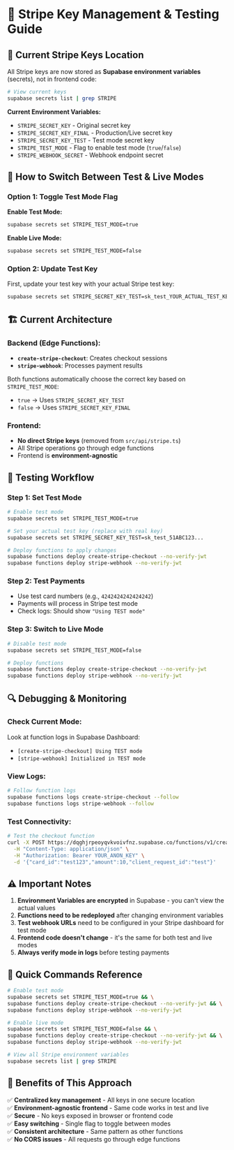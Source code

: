 # 🔑 Stripe Key Management & Testing Guide

## 📍 **Current Stripe Keys Location**

All Stripe keys are now stored as **Supabase environment variables** (secrets), not in frontend code:

```bash
# View current keys
supabase secrets list | grep STRIPE
```

**Current Environment Variables:**
- `STRIPE_SECRET_KEY` - Original secret key 
- `STRIPE_SECRET_KEY_FINAL` - Production/Live secret key
- `STRIPE_SECRET_KEY_TEST` - Test mode secret key
- `STRIPE_TEST_MODE` - Flag to enable test mode (`true`/`false`)
- `STRIPE_WEBHOOK_SECRET` - Webhook endpoint secret

## 🔄 **How to Switch Between Test & Live Modes**

### **Option 1: Toggle Test Mode Flag**

**Enable Test Mode:**
```bash
supabase secrets set STRIPE_TEST_MODE=true
```

**Enable Live Mode:**
```bash
supabase secrets set STRIPE_TEST_MODE=false
```

### **Option 2: Update Test Key**

First, update your test key with your actual Stripe test key:
```bash
supabase secrets set STRIPE_SECRET_KEY_TEST=sk_test_YOUR_ACTUAL_TEST_KEY_HERE
```

## 🏗️ **Current Architecture**

### **Backend (Edge Functions):**
- **`create-stripe-checkout`**: Creates checkout sessions
- **`stripe-webhook`**: Processes payment results  

Both functions automatically choose the correct key based on `STRIPE_TEST_MODE`:
- `true` → Uses `STRIPE_SECRET_KEY_TEST`
- `false` → Uses `STRIPE_SECRET_KEY_FINAL`

### **Frontend:**
- **No direct Stripe keys** (removed from `src/api/stripe.ts`)
- All Stripe operations go through edge functions
- Frontend is **environment-agnostic**

## 🧪 **Testing Workflow**

### **Step 1: Set Test Mode**
```bash
# Enable test mode
supabase secrets set STRIPE_TEST_MODE=true

# Set your actual test key (replace with real key)
supabase secrets set STRIPE_SECRET_KEY_TEST=sk_test_51ABC123...

# Deploy functions to apply changes
supabase functions deploy create-stripe-checkout --no-verify-jwt
supabase functions deploy stripe-webhook --no-verify-jwt
```

### **Step 2: Test Payments**
- Use test card numbers (e.g., `4242424242424242`)
- Payments will process in Stripe test mode
- Check logs: Should show `"Using TEST mode"`

### **Step 3: Switch to Live Mode**
```bash
# Disable test mode
supabase secrets set STRIPE_TEST_MODE=false

# Deploy functions
supabase functions deploy create-stripe-checkout --no-verify-jwt
supabase functions deploy stripe-webhook --no-verify-jwt
```

## 🔍 **Debugging & Monitoring**

### **Check Current Mode:**
Look at function logs in Supabase Dashboard:
- `[create-stripe-checkout] Using TEST mode`
- `[stripe-webhook] Initialized in TEST mode`

### **View Logs:**
```bash
# Follow function logs
supabase functions logs create-stripe-checkout --follow
supabase functions logs stripe-webhook --follow
```

### **Test Connectivity:**
```bash
# Test the checkout function
curl -X POST https://dqghjrpeoyqvkvoivfnz.supabase.co/functions/v1/create-stripe-checkout \
  -H "Content-Type: application/json" \
  -H "Authorization: Bearer YOUR_ANON_KEY" \
  -d '{"card_id":"test123","amount":10,"client_request_id":"test"}'
```

## ⚠️ **Important Notes**

1. **Environment Variables are encrypted** in Supabase - you can't view the actual values
2. **Functions need to be redeployed** after changing environment variables  
3. **Test webhook URLs** need to be configured in your Stripe dashboard for test mode
4. **Frontend code doesn't change** - it's the same for both test and live modes
5. **Always verify mode in logs** before testing payments

## 🚀 **Quick Commands Reference**

```bash
# Enable test mode
supabase secrets set STRIPE_TEST_MODE=true && \
supabase functions deploy create-stripe-checkout --no-verify-jwt && \
supabase functions deploy stripe-webhook --no-verify-jwt

# Enable live mode  
supabase secrets set STRIPE_TEST_MODE=false && \
supabase functions deploy create-stripe-checkout --no-verify-jwt && \
supabase functions deploy stripe-webhook --no-verify-jwt

# View all Stripe environment variables
supabase secrets list | grep STRIPE
```

## 📝 **Benefits of This Approach**

✅ **Centralized key management** - All keys in one secure location  
✅ **Environment-agnostic frontend** - Same code works in test and live  
✅ **Secure** - No keys exposed in browser or frontend code  
✅ **Easy switching** - Single flag to toggle between modes  
✅ **Consistent architecture** - Same pattern as other functions  
✅ **No CORS issues** - All requests go through edge functions  
``` 
